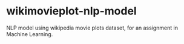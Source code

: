 # wikimovieplot-nlp-model
NLP model using wikipedia movie plots dataset, for an assignment in Machine Learning.
